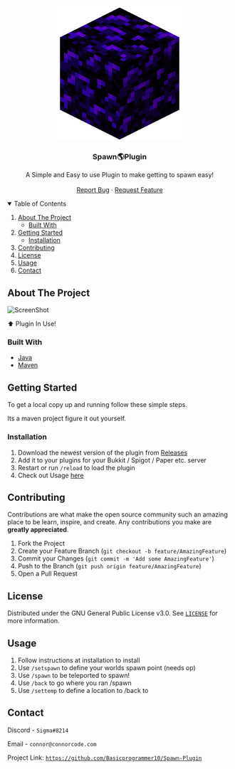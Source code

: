 <br />
<p align="center">
  <a href="https://github.com/Basicprogrammer10/Spawn-Plugin">
    <img src="https://raw.githubusercontent.com/Basicprogrammer10/Spawn-Plugin/main/img/SpawnPluginIcon.png" alt="Logo">
  </a>

  <h3 align="center">Spawn🌎Plugin</h3>

<p align="center">
    A Simple and Easy to use Plugin to make getting to spawn easy!
    <br />
    <br />
    <a href="https://github.com/Basicprogrammer10/Spawn-Plugin/issues">Report Bug</a>
    ·
    <a href="https://github.com/Basicprogrammer10/Spawn-Plugin/issues">Request Feature</a>
</p>

<!-- TABLE OF CONTENTS -->
<details open="open">
  <summary>Table of Contents</summary>
  <ol>
    <li>
      <a href="#about-the-project">About The Project</a>
      <ul>
        <li><a href="#built-with">Built With</a></li>
      </ul>
    </li>
    <li>
      <a href="#getting-started">Getting Started</a>
      <ul>
        <li><a href="#installation">Installation</a></li>
      </ul>
    </li>
    <li><a href="#contributing">Contributing</a></li>
    <li><a href="#license">License</a></li>
    <li><a href="#usage">Usage</a></li>
    <li><a href="#contact">Contact</a></li>
  </ol>
</details>



<!-- ABOUT THE PROJECT -->
## About The Project

![ScreenShot](https://i.imgur.com/9oW0wcg.png)

⬆ Plugin In Use!

### Built With

* [Java](https://www.java.com/)
* [Maven](https://maven.apache.org/)


<!-- GETTING STARTED -->
## Getting Started

To get a local copy up and running follow these simple steps.

Its a maven project figure it out yourself.
### Installation

1. Download the newest version of the plugin from [Releases](https://github.com/Basicprogrammer10/Spawn-Plugin/releases)
2. Add it to your plugins for your Bukkit / Spigot / Paper etc. server
3. Restart or run `/reload` to load the plugin
4. Check out Usage <a href="#usage">here</a>
<!-- CONTRIBUTING -->
## Contributing

Contributions are what make the open source community such an amazing place to be learn, inspire, and create. Any contributions you make are **greatly appreciated**.

1. Fork the Project
2. Create your Feature Branch (`git checkout -b feature/AmazingFeature`)
3. Commit your Changes (`git commit -m 'Add some AmazingFeature'`)
4. Push to the Branch (`git push origin feature/AmazingFeature`)
5. Open a Pull Request

<!-- LICENSE -->
## License

Distributed under the GNU General Public License v3.0. See [`LICENSE`](https://github.com/Basicprogrammer10/Spawn-Plugin/blob/main/LICENSE) for more information.

## Usage

1. Follow instructions at installation to install
2. Use `/setspawn` to define your worlds spawn point (needs op)
3. Use `/spawn` to be teleported to spawn!
4. Use `/back` to go where you ran /spawn
5. Use `/settemp` to define a location to /back to


<!-- CONTACT -->
## Contact

Discord - `Sigma#8214`

Email - `connor@connorcode.com`

Project Link: [`https://github.com/Basicprogrammer10/Spawn-Plugin`](https://github.com/Basicprogrammer10/Spawn-Plugin)

